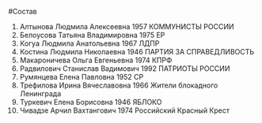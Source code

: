 #Состав
1. Алтынова Людмила Алексеевна 1957 КОММУНИСТЫ РОССИИ
2. Белоусова Татьяна Владимировна 1975 ЕР
3. Когуа Людмила Анатольевна 1967 ЛДПР
4. Костина Людмила Николаевна 1946 ПАРТИЯ ЗА СПРАВЕДЛИВОСТЬ
5. Макароничева Ольга Евгеньевна 1974 КПРФ
6. Радвилович Станислав Вадимович 1992 ПАТРИОТЫ РОССИИ
7. Румянцева Елена Павловна 1952 СР
8. Трефилова Ирина Вячеславовна 1966 Жители блокадного Ленинграда
9. Туркевич Елена Борисовна 1946 ЯБЛОКО
10. Чивадзе Арчил Вахтангович 1974 Российский Красный Крест
